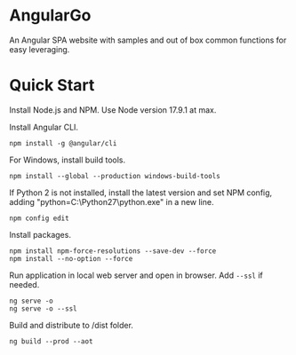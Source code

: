 # AngularGo
An Angular SPA website with samples and out of box common functions for easy leveraging.

# Quick Start

Install Node.js and NPM. Use Node version 17.9.1 at max.

Install Angular CLI.

```
npm install -g @angular/cli
```

For Windows,  install build tools.

```
npm install --global --production windows-build-tools
```
If Python 2 is not installed, install the latest version and set NPM config, adding "python=C:\Python27\python.exe" in a new line.

```
npm config edit
```

Install packages.

```
npm install npm-force-resolutions --save-dev --force
npm install --no-option --force
```

Run application in local web server and open in browser. Add `--ssl` if needed.

```
ng serve -o
ng serve -o --ssl
```

Build and distribute to /dist folder.

```
ng build --prod --aot
```
